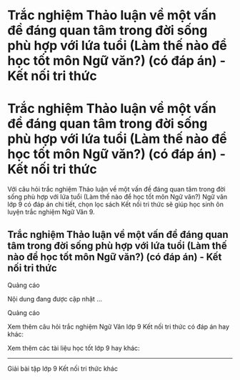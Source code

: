 # Trắc nghiệm Thảo luận về một vấn đề đáng quan tâm trong đời sống phù hợp với lứa tuổi (Làm thế nào để học tốt môn Ngữ văn?) (có đáp án) - Kết nối tri thức

# Trắc nghiệm Thảo luận về một vấn đề đáng quan tâm trong đời sống phù hợp với lứa tuổi (Làm thế nào để học tốt môn Ngữ văn?) (có đáp án) - Kết nối tri thức

Với câu hỏi trắc nghiệm Thảo luận về một vấn đề đáng quan tâm trong đời sống phù hợp với lứa tuổi (Làm thế nào để học tốt môn Ngữ văn?) Ngữ văn lớp 9 có đáp án chi tiết, chọn lọc sách Kết nối tri thức sẽ giúp học sinh ôn luyện trắc nghiệm Ngữ Văn 9.

## Trắc nghiệm Thảo luận về một vấn đề đáng quan tâm trong đời sống phù hợp với lứa tuổi (Làm thế nào để học tốt môn Ngữ văn?) (có đáp án) - Kết nối tri thức

Quảng cáo

Nội dung đang được cập nhật ...

Quảng cáo

Xem thêm câu hỏi trắc nghiệm Ngữ Văn lớp 9 Kết nối tri thức có đáp án hay khác:

Xem thêm các tài liệu học tốt lớp 9 hay khác:

* * *

Giải bài tập lớp 9 Kết nối tri thức khác
